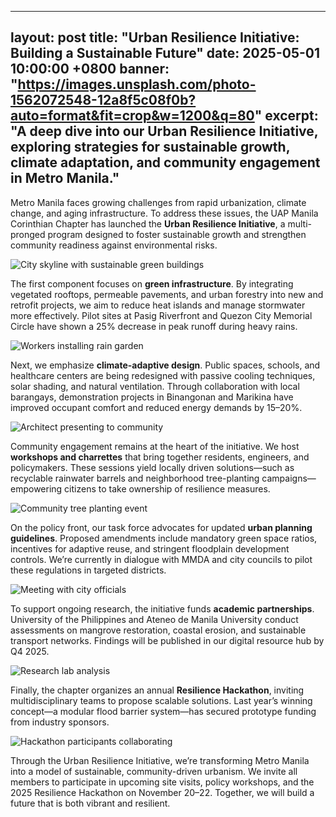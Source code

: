 <!-- Sample long-form post: _posts/2025-09-01-urban-resilience-initiative.md -->
---
layout: post
title: "Urban Resilience Initiative: Building a Sustainable Future"
date: 2025-05-01 10:00:00 +0800
banner: "https://images.unsplash.com/photo-1562072548-12a8f5c08f0b?auto=format&fit=crop&w=1200&q=80"
excerpt: "A deep dive into our Urban Resilience Initiative, exploring strategies for sustainable growth, climate adaptation, and community engagement in Metro Manila."
---

Metro Manila faces growing challenges from rapid urbanization, climate change, and aging infrastructure. To address these issues, the UAP Manila Corinthian Chapter has launched the **Urban Resilience Initiative**, a multi-pronged program designed to foster sustainable growth and strengthen community readiness against environmental risks.

![City skyline with sustainable green buildings](https://images.unsplash.com/photo-1500322103240-10dffe344e78?auto=format&fit=crop&w=800&q=80)

The first component focuses on **green infrastructure**. By integrating vegetated rooftops, permeable pavements, and urban forestry into new and retrofit projects, we aim to reduce heat islands and manage stormwater more effectively. Pilot sites at Pasig Riverfront and Quezon City Memorial Circle have shown a 25% decrease in peak runoff during heavy rains.

![Workers installing rain garden](https://images.unsplash.com/photo-1581091013955-5cd7a8d044b1?auto=format&fit=crop&w=800&q=80)

Next, we emphasize **climate-adaptive design**. Public spaces, schools, and healthcare centers are being redesigned with passive cooling techniques, solar shading, and natural ventilation. Through collaboration with local barangays, demonstration projects in Binangonan and Marikina have improved occupant comfort and reduced energy demands by 15–20%.

![Architect presenting to community](https://images.unsplash.com/photo-1496317899792-9d7dbcd928a1?auto=format&fit=crop&w=800&q=80)

Community engagement remains at the heart of the initiative. We host **workshops and charrettes** that bring together residents, engineers, and policymakers. These sessions yield locally driven solutions—such as recyclable rainwater barrels and neighborhood tree-planting campaigns—empowering citizens to take ownership of resilience measures.

![Community tree planting event](https://images.unsplash.com/photo-1507120366494-9fa76a0e0992?auto=format&fit=crop&w=800&q=80)

On the policy front, our task force advocates for updated **urban planning guidelines**. Proposed amendments include mandatory green space ratios, incentives for adaptive reuse, and stringent floodplain development controls. We’re currently in dialogue with MMDA and city councils to pilot these regulations in targeted districts.

![Meeting with city officials](https://images.unsplash.com/photo-1590908298352-5cdfcd4b2b2f?auto=format&fit=crop&w=800&q=80)

To support ongoing research, the initiative funds **academic partnerships**. University of the Philippines and Ateneo de Manila University conduct assessments on mangrove restoration, coastal erosion, and sustainable transport networks. Findings will be published in our digital resource hub by Q4 2025.

![Research lab analysis](https://images.unsplash.com/photo-1581091011789-2b7dbecda922?auto=format&fit=crop&w=800&q=80)

Finally, the chapter organizes an annual **Resilience Hackathon**, inviting multidisciplinary teams to propose scalable solutions. Last year’s winning concept—a modular flood barrier system—has secured prototype funding from industry sponsors.

![Hackathon participants collaborating](https://images.unsplash.com/photo-1519974719765-e6559eac2575?auto=format&fit=crop&w=800&q=80)

Through the Urban Resilience Initiative, we’re transforming Metro Manila into a model of sustainable, community-driven urbanism. We invite all members to participate in upcoming site visits, policy workshops, and the 2025 Resilience Hackathon on November 20–22. Together, we will build a future that is both vibrant and resilient.
